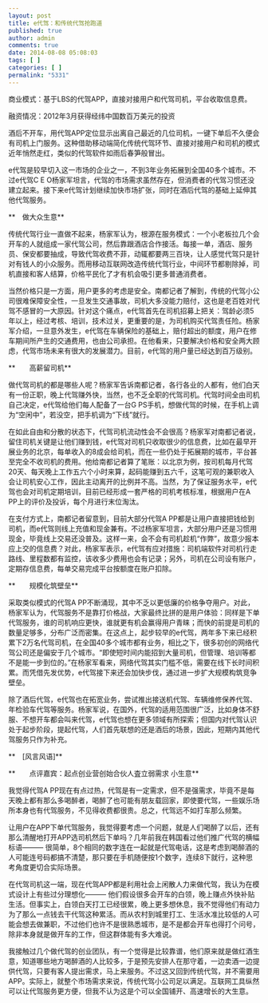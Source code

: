 ```yaml
---
layout: post
title: e代驾：和传统代驾抢跑道
published: true
author: admin
comments: true
date: 2014-08-08 05:08:03
tags: [ ]
categories: [ ]
permalink: "5331"
---
```

商业模式：基于LBS的代驾APP，直接对接用户和代驾司机，平台收取信息费。

融资情况：2012年3月获得经纬中国数百万美元的投资

酒后不开车，用代驾APP定位显示出离自己最近的几位司机，一键下单后不久便会有司机上门服务。这种借助移动端简化传统代驾环节、直接对接用户和司机的模式近年悄然走红，类似的代驾软件如雨后春笋般冒出。

e代驾是较早切入这一市场的企业之一，不到3年业务拓展到全国40多个城市。不过e代驾C E O杨家军坦言，代驾的市场需求虽然存在，但消费者的代驾习惯还没建立起来。接下来e代驾计划继续加快市场扩张，同时在酒后代驾的基础上延伸其他代驾服务。

**　做大众生意**

传统代驾行业一直做不起来，杨家军认为，根源在服务模式：一个小老板拉几个会开车的人就组成一家代驾公司，然后靠跟酒店合作接活。每接一单，酒店、服务员、保安都要抽成，导致代驾收费不菲，动辄都要两三百块，让人感觉代驾只是针对有钱人的小众服务。而用移动互联网改造传统代驾行业，中间环节都剔除掉，司机直接和客人结算，价格平民化了才有机会吸引更多普通消费者。

当然价格只是一方面，用户更多的考虑是安全。南都记者了解到，传统的代驾小公司很难保障安全性，一旦发生交通事故，司机大多没能力赔付，这也是老百姓对代驾不感冒的一大原因。针对这个痛点，e代驾首先在司机招募上把关：驾龄必须5年以上，经过考核、培训，技术过关，更重要的是，为司机购买代驾责任险。杨家军介绍，一旦意外发生，e代驾在车辆保险的基础上，赔付超出的额度，用户在修车期间所产生的交通费用，也由公司承担。在他看来，只要解决价格和安全两大顾虑，代驾市场未来有很大的发展潜力。目前，e代驾的用户量已经达到百万级别。

**　　高薪留司机**

做代驾司机的都是哪些人呢？杨家军告诉南都记者，各行各业的人都有，他们白天有一份正职，晚上代驾赚外快，当然，也不乏全职的代驾司机。代驾时间全由司机自己决定，e代驾给他们每人配备了一台G PS手机，想做代驾的时候，在手机上调为“空闲中”，若没空，把手机调为“下线”就行。

在如此自由和分散的状态下，代驾司机流动性会不会很高？杨家军对南都记者说，留住司机关键是让他们赚到钱，e代驾对司机只收取很少的信息费，比如在最早开展业务的北京，每单收入的8成会给司机，而在一些仍处于拓展期的城市，平台甚至完全不收司机的费用。他给南都记者算了笔账：以北京为例，按司机每月代驾20天、每天晚上工作五六个小时来算，起码能赚到五六千，这笔可观的兼职收入会让司机安心工作，因此主动离开的比例并不高。当然，为了保证服务水平，e代驾也会对司机定期培训，目前已经形成一套严格的司机考核标准，根据用户在A PP上的评价及投诉，每个月进行末位淘汰。

在支付方式上，南都记者留意到，目前大部分代驾A PP都是让用户直接把钱给到司机，而e代驾则线上充值和现金兼有。不过杨家军坦言，大部分用户还是习惯用现金，毕竟线上交易还没普及。这样一来，会不会有司机趁机“作弊”，故意少报本应上交的信息费？对此，杨家军表示，e代驾有应对措施：司机端软件对司机行走路线、里程数都有监控，该收多少费用也会有记录；另外，司机在公司设有账户，定期存信息费，每单交易完成平台按额度在账户扣除。

**　　规模化筑壁垒**

采取类似模式的代驾A PP不断涌现，其中不乏以更低廉的价格争夺用户。对此，杨家军认为，代驾服务不是靠打价格战，大家最终比拼的是用户体验：同样是下单代驾服务，谁的司机响应更快，谁就更有机会赢得用户青睐；而快的前提是司机的数量足够多，分布广泛而密集。在这点上，起步较早的e代驾，两年多下来已经积累下2万名代驾司机，在全国40多个城市都有业务，相比之下，很多初创的网络代驾公司还是偏安于几个城市。“即使短时间内能招到大量司机，但管理、培训等都不是能一步到位的。”在杨家军看来，网络代驾其实门槛不低，需要在线下长时间积累。而凭借先发优势，e代驾接下来还会加快步伐，通过进一步扩大规模构筑竞争壁垒。

除了酒后代驾，e代驾也在拓宽业务，尝试推出接送机代驾、车辆维修保养代驾、年检验车代驾等服务。杨家军说，在国外，代驾的适用范围很广泛，比如身体不舒服、不想开车都会叫来代驾，e代驾也想在更多领域有所探索；但国内对代驾认识处于起步阶段，提起代驾，人们首先联想的还是酒后的场景，因此，短期内其他代驾服务只作为补充。

**　[风言风语]**

**　　点评嘉宾：起点创业营创始合伙人査立弱需求 小生意**

我觉得代驾A PP现在有点过热，代驾是有一定需求，但不是强需求，毕竟不是每天晚上都有那么多喝醉者，喝醉了也可能有朋友载回家，即使要代驾，一些娱乐场所本身也有代驾服务，不见得收费都很贵。总之，代驾远不如打车那么频繁。

让用户在APP下单代驾服务，我觉得要考虑一个问题，就是人们喝醉了以后，还有那么清醒地打开APP选司机然后下单吗？几年前我在韩国看过他们推广代驾的横幅标语——— 很简单，8个相同的数字连在一起就是代驾电话，这是考虑到喝醉酒的人可能连号码都搞不清楚，那只要在手机随便按1个数字，连续8下就行，这种思考角度更切合实际场景。

在代驾司机这一端，现在代驾APP都是利用社会上闲散人力来做代驾，我认为在模式设计上有些过分理想化——— 他们假设很多会开车的白领，晚上赚点外快补贴生活。但事实上，白领白天打工已经很累，晚上更多想休息，我不觉得他们有动力为了那么一点钱去干代驾这种累活。而从农村到城里打工、生活水准比较低的人可能会想去做兼职，不过他们也许不是很熟悉城市，是不是都会开车也得打个问号，除非本身就是做开车的工作，但这群体能有多大难说。

我接触过几个做代驾的创业团队，有一个觉得是比较靠谱，他们原来就是做红酒生意，知道哪些地方喝醉酒的人比较多，于是预先安排人在那守着，一边卖酒一边提供代驾，只要有客人提出需求，马上来服务。不过这又回到传统代驾，并不需要用APP。实际上，就整个市场需求来说，传统代驾小公司足以满足。互联网工具纵然可以让代驾服务更方便，但我不认为这是个可以全国铺开、高速增长的大生意。